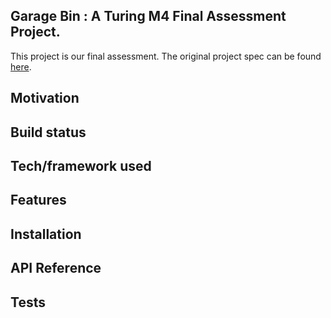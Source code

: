 ## Garage Bin : A Turing M4 Final Assessment Project.
This project is our final assessment. The original project spec can be found [here](https://gist.github.com/robbiejaeger/44d65ddb36419b7825708524e9b43df2).

## Motivation

## Build status

## Tech/framework used

## Features

## Installation

## API Reference

## Tests
